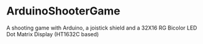 ArduinoShooterGame
==================

A shooting game with Arduino, a joistick shield and a 32X16 RG Bicolor LED Dot Matrix Display (HT1632C based)

